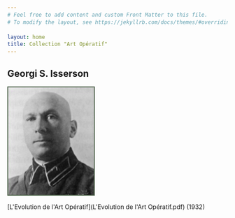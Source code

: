 ```yaml
---
# Feel free to add content and custom Front Matter to this file.
# To modify the layout, see https://jekyllrb.com/docs/themes/#overriding-theme-defaults

layout: home
title: Collection "Art Opératif"
---
```

## Georgi S. Isserson 

![isserson-georgii-samoilovich.jpg](isserson-georgii-samoilovich.jpg) 

[L'Evolution de l'Art Opératif](L'Evolution de l'Art Opératif.pdf) (1932)
